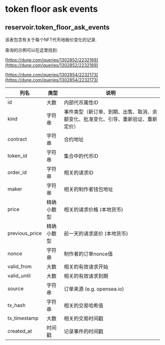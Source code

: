 # token floor ask events

## **reservoir.token\_floor\_ask\_events**

该表包含有关于每个NFT代币地板价变化的记录.

查询的示例可以在这里找到:

[https://dune.com/queries/1302852/2232169](https://dune.com/queries/1302852/2232169)

[https://dune.com/queries/1302854/2232173](https://dune.com/queries/1302854/2232173)

| **列名** | **类型**  | **说明**                                                                                                 |
|-----------------|-----------|-----------------------------------------------------------------------------------------------------------------|
| id              | 大数    | 内部代币属性ID                                                                                     |
| kind            | 字符串    | 事件类型（新订单、到期、出售、取消、余额变化、批准变化、引导、重新验证、重新定价） |
| contract        | 字符串    | 合约地址                                                                                                |
| token\_id       | 字符串    | 集合中的代币ID                                                                               |
| order\_id       | 字符串    | 相关的请求ID                                                                                             |
| maker           | 字符串    | 相关的制作者钱包地址                                                                             |
| price           | 精确小数型   | 相关的请求价格 (本地货币)                                                                          |
| previous\_price | 精确小数型   | 前一天的请求底价 (本地货币)                                                                          |
| nonce           | 字符串    | 制作者的订单nonce值                                                                                    |
| valid\_from     | 大数    | 相关的有效请求开始                                                                                   |
| valid\_until    | 大数    | 相关的有效请求到期                                                                             |
| source          | 字符串    | 订单来源 (e.g. opensea.io)                                                                           |
| tx\_hash        | 字符串    | 相关的交易哈希值                                                                                     |
| tx\_timestamp   | 大数    | 相关的交易时间戳                                                                               |   
| created\_at     | 时间戳 | 记录事件的时间戳                                                                                |

